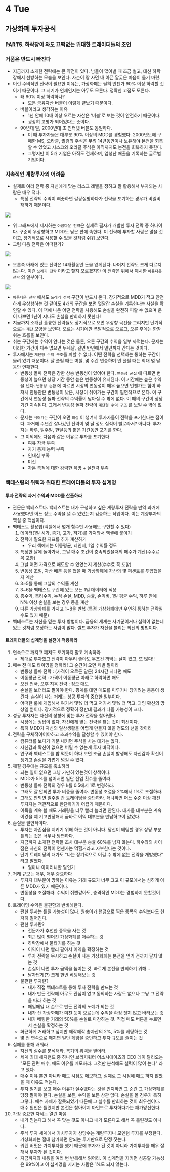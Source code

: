 # 4 Tue

## 가상화폐 투자공식

### PART5. 하락장이 와도 끄떡없는 위대한 트레이더들의 조언

### 거품은 반드시 빠진다

* 지금까지 소개한 전략에는 큰 약점이 있다. 남들이 많이벌 때 조금 벌고, 대신 하락장에서 선방하는 모습을 보인다. 사촌이 땅 사면 배 아픈 얄궃은 마음이 들기 마련.
* 이런 수비적인 전략이 필요한 이유는, 가상화폐는 필히 언젠가 90% 이상 하락할 것이기 때문이다. 그 시기가 언제인지는 아무도 모른다. 정확한 고점도 모른다. 
  * 왜 90% 이상 하락하나?
    * 모든 금융자산 버블이 이렇게 끝났기 때문이다.
  * 버블이라고 생각하는 이유
    * 1년 안에 10배 이상 오르는 자산은 '버블'로 보는 것이 안전하기 때문이다.
    * 굉장히 고평가 되어있다는 뜻이다.
  * 90년대 말, 2000년대 초 인터넷 버블도 동일하다.
    * 이 때 투자자들은 대부분 90% 이상의 MDD를 경험했다. 2000년도에 구매한 MS, 오라클, 퀄컴의 주식은 무려 14년동안이나 보유해야 본전을 회복할 수 있었고 시스코와 오라클 주식은 아직까지도 본전을 회복하지 못한다.
    * 그렇지만 이 5개 기업은 아직도 건재하며, 엄청난 매출을 기록하는 글로벌 기업이다.

### 지속적인 계량투자의 어려움

* 실제로 여러 전략 중 자신에게 맞는 리스크 레벨을 정하고 잘 활용해서 부자되는 사람은 매우 적다.
  * 특정 전략의 수익이 삐끗하면 갈팡질팡하다가 전략을 포기하는 경우가 비일비재하기 때문이다.

![](../../.gitbook/assets/image%20%28367%29.png)

* 위 그래프에서 제시하는 `아름다운 전략`은 실제로 필자가 개발한 투자 전략 중 하나이다. 꾸준히 우상향하고 MDD도 낮은 편에 속한다. 이 전략에 투자할 사람은 많을 것이고, 장기적으로 사용할 수 있을 것처럼 쉬워 보인다.
* 그럼 다음 전략은 어떠한가?

![](../../.gitbook/assets/image%20%28365%29.png)

* 오른쪽 아래에 있는 전략은 14개월동안 돈을 잃게된다. 나머지 전략도 크게 다르지 않는다. 이런 `쓰레기 전략` 이라고 할지 모르겠지만 이 전략은 위에서 제시한 `아름다운 전략` 의 일부이다.

![](../../.gitbook/assets/image%20%28366%29.png)

* `아름다운 전략` 에서도 `쓰레기 전략` 구간이 반드시 온다. 장기적으로 MDD가 적고 안전하게 우상향하는 것 같아도 4개의 구간을 보면 몇달간 손실을 기록한다는 사실을 확인할 수 있다. 이 책에 나온 어떤 전략을 사용해도 손실을 완전히 피할 수 없으며 운이 나쁘면 1년이 지나도 손실을 만회하지 못한다!
* 지금까지 소개된 훌륭한 전략들도 장기적으로 보면 우상향 곡선을 그리지만 단기적으로는 `계단` 모양을 보인다. 오르는 시기에만 폭발적으로 오르고, 오른 후에는 한참 쉬는 흐름을 보인다.
* 쉬는 구간에는 수익이 안나는 것은 물론, 오른 구간의 수익을 일부 까먹는다. 문제는 이러한 기간이 재수 없으면 두세달, 길면 반년에서 일년까지 간다는 것이다.
* 투자에서는 `계단형 수익 구조`를 피할 수 없다. 어떤 전략을 선택하는 통하는 구간이 몰려 있기 때문이다. 잘 풀릴 때는 며칠, 몇 주간 연승하며 안 풀릴 때는 최대 몇 달 동안 연패한다.
  * 변동성 돌파 전략은 강한 상승 변동성이 있어야 한다. `변동성 군집` 에 따르면 변동성이 높으면 상당 기간 동안 높은 변동성이 유지된다. 이 기간에는 높은 수익을 낸다. `변동성 순환` 에 따르면 시장의 변동성이 매우 높으면 언젠가는 힘이 빠져서 한동안은 변동성이 낮은, 시장이 쉬어가는 구간이 필연적으로 온다. 이 구간에서 변동성 돌파 전략의 수익률이 낮아질 수 밖에 없다. 이 때의 구간이 상당 기간 지속된다. 그래서 변동성 돌파 전략이 `계단형 수익 구조` 를 보일 수 밖에 없다.
  * 문제는 `쉬어가는` 구간이 오면 `의심` 이 생겨서 투자자들이 전략을 포기한다는 점이다. 과거에 수년간 잘나갔던 전략이 몇 달 정도 실적이 별로라서? 아니다. 투자자는 하루, 일주일, 한달등의 짧은 기간동안 포기를 한다.
  * 그 이외에도 다음과 같은 이유로 투자를 포기한다
    * 여유 자금 부족
    * 자기 통제 능력 부족
    * 인내심 부족
    * 미신
    * 자본 축적에 대한 강력한 욕망 + 실천력 부족

### 백테스팅의 위력과 위대한 트레이더들의 투자 십계명

#### 투자 전략의 과거 수익과 MDD를 산출하라

* 관문은 백테스트다. 백테스트는 내가 구성하고 싶은 계량투자 전략을 만약 과거에 사용했다면 어느 정도 수익을 낼 수 있었는지 검증하는 작업이다. 이는 계량투자의 핵심 중 핵심이다.
* 백테스트 활용법\(엑셀에서 몇개 함수만 사용해도 구현할 수 있다\)
  1. 데이터\(1일 시가, 종가, 고가, 저가\)를 가져와서 엑셀에 붙이기
  2. 전략에 필요한 지표를 추가 계산하기
     * 우리 책에서는 이동평균, 레인지, 1일 수익률 정도
  3. 특정한 날에 돌아가서, 그날 매수 조건이 충족되었을때의 매수가 계산\(수수료 꼭 포함\)
  4. 그날 어떤 가격으로 매도할 수 있었는지 계산\(수수료 꼭 포함\)
  5. 변동성 조절, 자산 배분 등을 했을 때 가상화폐에 자산의 몇 퍼센트를 투입했을지 계산
  6. 3~5를 통해 그날의 수익률 계산
  7. 3~6을 백테스트 구간에 있는 모든 1일 데이터에 적용
  8. 총수익, 복리수익, 누적 손실, MDD, 승률, 손익비, 1일 평균 수익, 하루 만에 N% 이상 손실을 보는 경우 등을 계산
  9. 다른 가상화폐를 가지고 1~8을 반복 \(특정 가상화폐에만 우연히 통하는 전략일 수도 있기 때문\)
* 백테스트는 자신을 믿는 투자 방법이다. 금융의 세계는 사기꾼이거나 실력이 없는데 있는 것처럼 포장하는 사람이 많다. 셀프 투자가 자산을 불리는 최선의 방법이다.

#### 트레이더들의 십계명을 실전에 적용하라

1. 연속으로 깨지고 꺠져도 포기하지 말고 계속하라
   * 제대로 투자했고 전략이 아무리 좋아도 무조건 까먹는 날이 있고, 또 많다!!
2. 매수 전 매도 타이밍을 정하라! 그 순간이 오면 제발 팔아라
   * 변동성 돌파 전략 : \(가격이 오르든 말든\) 24시간 지나면 매도
   * 이동평균 전략 : 가격이 이동평균 아래로 하락하면 매도
   * 오전 천국, 오후 지옥 전략 : 정오 매도
   * 손실을 보더라도 팔아야 한다. 핑계를 대면 매도를 미루거나 당기려는 충동이 생긴다. 손실이 나는 거래는 성공 투자의 중요한 일부이다.
   * 어떠한 룰에 개입해서 여기서 몇% 더 먹고 저기서 몇% 더 먹고. 과잉 확신의 망상일 뿐이다. 장기적으로 정확히 정반대 결과가 나올 가능성이 크다.
3. 성공 투자자는 자신의 성향에 맞는 투자 전략을 찾아낸다.
   * 시장에는 정답이 없다. 자신에게 맞는 전략을 찾는 것이 최선이다.
   * 특히 MDD가 자신의 일상생활을 어렵게 만들지 않을 정도의 선을 찾아라
4. 전략을 구체적이어야하고 초과수익을 달성할 수 있어야 한다.
   * 컴퓨터를 보다가 기분 내키면 주식을 사는 대가는 없다.
   * 자신감과 확신이 없으면 버틸 수 없는게 투자 바닥이다.
   * 연구와 백테스트를 밥 먹듯이 하다 보면 조금 손실이 발생해도 자신감과 확신이 생기고 손실을 가볍게 넘길 수 있다.
5. 깨질 경우에는 규모를 축소하라
   * 되는 일이 없으면 그냥 가만히 있는것이 상책이다.
   * MDD가 5%를 넘어서면 일단 진입 횟수를 줄여라.
   * 변동성 돌파 전략의 경우 k를 0.5에서 1로 변경하라.
   * 그래도 잘 안되면 투자 비중을 줄여라. 변동성 조절을 2%에서 1%로 조절하라.
   * 그래도 안되면 일주일 간 트레이딩을 중단하라. 왜냐하면 어느 수준 이상 깨진 투자자는 객관적으로 판단하기가 어렵기 때문이다.
   * 이득을 계속 볼 때도 거래량을 너무 빨리 늘리면 안된다. 대가들 대부분은 계속 이겼을 떄 기고만장해서 곧바로 이익 대부분을 반납하고야 말았다.
6. 손실을 필연적이다.
   * 투자는 자존심을 지키기 위해 하는 것이 아니다. 당신이 베팅할 경우 상당 부분 틀리는 것은 너무나 당연하다.
   * 지금까지 소개한 전략들 조차 대부분 승률 60%를 넘지 않는다. 하수와의 차이점은 자신의 전략이 언젠가는 먹힐거라고 자부한다는 것이다.
   * 단기 트레이딩의 대가도 "나는 장기적으로 이길 수 밖에 없는 전략을 개발했다" 라고 말했다.
     * 얼마나 아이러니한 말인가
7. 거래 규모는 매우, 매우 중요하다
   * 투자자 대부분이 망하는 이유는 거래 규모가 너무 크고 이 규모에서는 심하게 아픈 MDD가 있기 때문이다.
   * 변동성을 조절해라. 수익이 쥐뿔같아도, 충격적인 MDD는 경험하지 못할것이다.
8. 트레이딩 수익은 불편함과 반비례한다.
   * 편한 투자는 틀릴 가능성이 많다. 원숭이가 랜덤으로 찍은 종목의 수익보다도 현저히 떨어진다.
   * 편한 투자란?
     * 전문가가 추천한 종목을 사는 것
     * 최근 많이 떨어진 가상화폐를 매수하는 것
     * 하락장에서 물타기를 하는 것
     * 이익이 나면 빨리 팔아서 이익을 확정하는 것
     * 투자 전략을 무시하고 손실이 나는 가상화폐는 본전을 얻기 전까지 팔지 않는 것
     * 손실이 나면 투자 금액을 높이는 것. 빠르게 본전을 만회하기 위해...
     * 남자답게\(?\) 크게 한번 베팅해보는 것
   * 불편한 투자란?
     * 내가 직접 백테스트를 통해 투자 전략을 만드는 것
     * 내가 만든 전략에 아무도 관심이 없고 동의하는 사람도 없으나 그냥 그 전략을 따라 하는 것
     * 매일매일 내 손으로 만든 전략의 노예가 되는 것
     * 내가 산 가상화폐가 미친 듯이 오르는데 수익을 확정 짓지 않고 바라보는 것
     * 내가 베팅한 거래의 50%를 손실로 마감하는 것. 직접 매도 버튼을 누르면서 손실을 확정하는 것
   * 화끈하게 거래하고 싶지만 깨작깨작 총자산의 2%, 5%를 베팅하는 것
   * 몇 번 연속으로 깨지면 일단 게임을 중단하고 투자 규모를 줄이는 것
9. 실패를 통해 배워라
   * 자신의 실수를 분석해라. 복기의 위력을 믿어라.
   * 세계 최대 헤지펀드 중 하나인 브리지워터 어소시에이츠의 CEO 레이 달리오는 "모든 관련 매수, 매도 이유를 메모하라. 그것만 분석해도 실력이 많이 는다" 라고 했다.
   * 매수 이유 뿐만 아니라 매도 시점도 메모하고, 실제로 그 시점에 매도 하지 않았을 때 이유도 적는다.
   * 투자 일기를 보고 매수 이유가 실수였다는 것을 인지하면 그 순간 그 가상화폐를 당장 팔아야 한다. 손실을 보든, 수익을 보든 상관 없다. 손실을 볼 경우가 특히 그렇다. 매수 자체가 잘못되었기 때문에 그 실수를 만회하는 것이 최우선이다. 매수 원인은 틀렸지만 본전은 찾아야지 마인드로 투자하다가는 패가망신한다.
10. 가장 중요한 자세는 열린 마음
    * 내가 믿는다고 해서 꼭 맞는 것도 아니고 내가 모른다고 해서 꼭 틀린것도 아니다. 
    * 주식 투자 세계에서 가치투자자 상당수는 계량투자나 모멘텀 투자를 부정한다. 가상화폐는 절대 참가하면 안되는 투기판으로 단정 짓는다.
    * 워렌 버핏은 가치투자를 했기 때문에 부자가 된 것이 아니라 가치투자를 매우 잘해서 부자가 된 것이다.
    * 지금까지의 내용을 여러 번 반복해서 읽어라. 이 십계명을 지키면 성공할 가능성은 99%이고 이 십계명을 지키는 사람은 1%도 되지 않는다.

